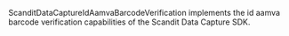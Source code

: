 ScanditDataCaptureIdAamvaBarcodeVerification implements the id aamva barcode verification capabilities of the Scandit Data Capture SDK.